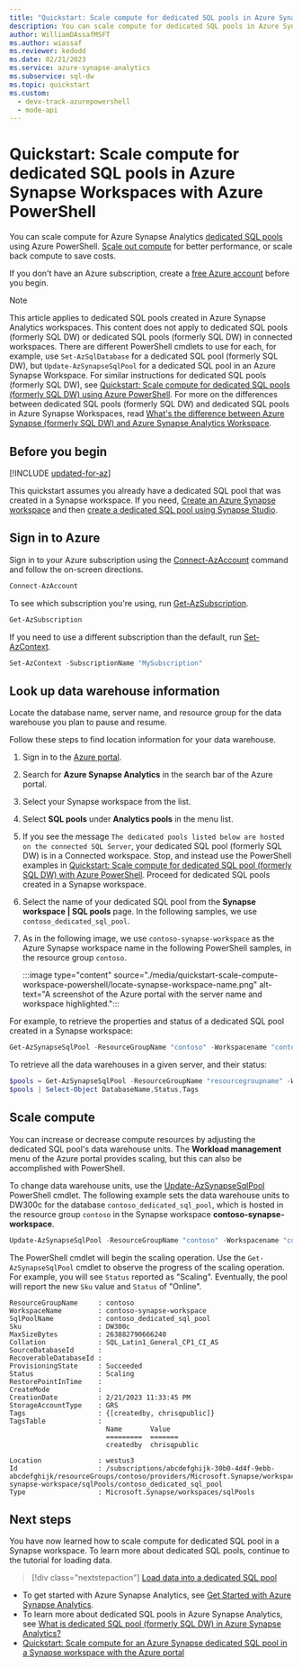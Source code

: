```yaml
---
title: "Quickstart: Scale compute for dedicated SQL pools in Azure Synapse workspaces."
description: You can scale compute for dedicated SQL pools in Azure Synapse workspaces using Azure PowerShell.
author: WilliamDAssafMSFT
ms.author: wiassaf
ms.reviewer: kedodd
ms.date: 02/21/2023
ms.service: azure-synapse-analytics
ms.subservice: sql-dw
ms.topic: quickstart
ms.custom:
  - devx-track-azurepowershell
  - mode-api
---
```


# Quickstart: Scale compute for dedicated SQL pools in Azure Synapse Workspaces with Azure PowerShell

You can scale compute for Azure Synapse Analytics [dedicated SQL pools](sql-data-warehouse-overview-what-is.md) using Azure PowerShell. [Scale out compute](sql-data-warehouse-manage-compute-overview.md) for better performance, or scale back compute to save costs.

If you don't have an Azure subscription, create a [free Azure account](https://azure.microsoft.com/free/) before you begin.

> [!NOTE]  
> This article applies to dedicated SQL pools created in Azure Synapse Analytics workspaces. This content does not apply to dedicated SQL pools (formerly SQL DW) or dedicated SQL pools (formerly SQL DW) in connected workspaces. There are different PowerShell cmdlets to use for each, for example, use `Set-AzSqlDatabase` for a dedicated SQL pool (formerly SQL DW), but `Update-AzSynapseSqlPool` for a dedicated SQL pool in an Azure Synapse Workspace. For similar instructions for dedicated SQL pools (formerly SQL DW), see [Quickstart: Scale compute for dedicated SQL pools (formerly SQL DW) using Azure PowerShell](quickstart-scale-compute-powershell.md).
> For more on the differences between dedicated SQL pools (formerly SQL DW) and dedicated SQL pools in Azure Synapse Workspaces, read [What's the difference between Azure Synapse (formerly SQL DW) and Azure Synapse Analytics Workspace](https://techcommunity.microsoft.com/t5/azure-synapse-analytics-blog/what-s-the-difference-between-azure-synapse-formerly-sql-dw-and/ba-p/3597772).

## Before you begin

[!INCLUDE [updated-for-az](~/reusable-content/ce-skilling/azure/includes/updated-for-az.md)]

This quickstart assumes you already have a dedicated SQL pool that was created in a Synapse workspace. If you need, [Create an Azure Synapse workspace](../quickstart-create-workspace.md) and then [create a dedicated SQL pool using Synapse Studio](../quickstart-create-sql-pool-studio.md).

## Sign in to Azure

Sign in to your Azure subscription using the [Connect-AzAccount](/powershell/module/az.accounts/connect-azaccount?toc=/azure/synapse-analytics/sql-data-warehouse/toc.json&bc=/azure/synapse-analytics/sql-data-warehouse/breadcrumb/toc.json) command and follow the on-screen directions.

```powershell
Connect-AzAccount
```

To see which subscription you're using, run [Get-AzSubscription](/powershell/module/az.accounts/get-azsubscription?toc=/azure/synapse-analytics/sql-data-warehouse/toc.json&bc=/azure/synapse-analytics/sql-data-warehouse/breadcrumb/toc.json).

```powershell
Get-AzSubscription
```

If you need to use a different subscription than the default, run [Set-AzContext](/powershell/module/az.accounts/set-azcontext?toc=/azure/synapse-analytics/sql-data-warehouse/toc.json&bc=/azure/synapse-analytics/sql-data-warehouse/breadcrumb/toc.json).

```powershell
Set-AzContext -SubscriptionName "MySubscription"
```

## Look up data warehouse information

Locate the database name, server name, and resource group for the data warehouse you plan to pause and resume.

Follow these steps to find location information for your data warehouse.

1. Sign in to the [Azure portal](https://portal.azure.com/).
1. Search for **Azure Synapse Analytics** in the search bar of the Azure portal.
1. Select your Synapse workspace from the list.
1. Select **SQL pools** under **Analytics pools** in the menu list.
1. If you see the message `The dedicated pools listed below are hosted on the connected SQL Server`, your dedicated SQL pool (formerly SQL DW) is in a Connected workspace. Stop, and instead use the PowerShell examples in [Quickstart: Scale compute for dedicated SQL pool (formerly SQL DW) with Azure PowerShell](quickstart-scale-compute-powershell.md). Proceed for dedicated SQL pools created in a Synapse workspace.
1. Select the name of your dedicated SQL pool from the **Synapse workspace | SQL pools** page. In the following samples, we use `contoso_dedicated_sql_pool`.
1. As in the following image, we use `contoso-synapse-workspace` as the Azure Synapse workspace name in the following PowerShell samples, in the resource group `contoso`.

    :::image type="content" source="./media/quickstart-scale-compute-workspace-powershell/locate-synapse-workspace-name.png" alt-text="A screenshot of the Azure portal with the server name and workspace highlighted.":::

For example, to retrieve the properties and status of a dedicated SQL pool created in a Synapse workspace:

```powershell
Get-AzSynapseSqlPool -ResourceGroupName "contoso" -Workspacename "contoso-synapse-workspace" -name "contoso_dedicated_sql_pool"
```

To retrieve all the data warehouses in a given server, and their status:

```powershell
$pools = Get-AzSynapseSqlPool -ResourceGroupName "resourcegroupname" -Workspacename "synapse-workspace-name"
$pools | Select-Object DatabaseName,Status,Tags
```

## Scale compute

You can increase or decrease compute resources by adjusting the dedicated SQL pool's data warehouse units. The **Workload management** menu of the Azure portal provides scaling, but this can also be accomplished with PowerShell.

To change data warehouse units, use the [Update-AzSynapseSqlPool](/powershell/module/az.synapse/update-azsynapsesqlpool) PowerShell cmdlet. The following example sets the data warehouse units to DW300c for the database `contoso_dedicated_sql_pool`, which is hosted in the resource group `contoso` in the Synapse workspace **contoso-synapse-workspace**.

```powershell
Update-AzSynapseSqlPool -ResourceGroupName "contoso" -Workspacename "contoso-synapse-workspace" -name "contoso_dedicated_sql_pool" -PerformanceLevel  "DW300c"
```

The PowerShell cmdlet will begin the scaling operation. Use the `Get-AzSynapseSqlPool` cmdlet to observe the progress of the scaling operation. For example, you will see `Status` reported as "Scaling". Eventually, the pool will report the new `Sku` value and `Status` of "Online".

```console
ResourceGroupName     : contoso
WorkspaceName         : contoso-synapse-workspace
SqlPoolName           : contoso_dedicated_sql_pool
Sku                   : DW300c
MaxSizeBytes          : 263882790666240
Collation             : SQL_Latin1_General_CP1_CI_AS
SourceDatabaseId      :
RecoverableDatabaseId :
ProvisioningState     : Succeeded
Status                : Scaling
RestorePointInTime    :
CreateMode            :
CreationDate          : 2/21/2023 11:33:45 PM
StorageAccountType    : GRS
Tags                  : {[createdby, chrisqpublic]}
TagsTable             :
                        Name       Value
                        =========  =======
                        createdby  chrisqpublic
                        
Location              : westus3
Id                    : /subscriptions/abcdefghijk-30b0-4d4f-9ebb-abcdefghijk/resourceGroups/contoso/providers/Microsoft.Synapse/workspaces/contoso-synapse-workspace/sqlPools/contoso_dedicated_sql_pool
Type                  : Microsoft.Synapse/workspaces/sqlPools
```

## Next steps

You have now learned how to scale compute for dedicated SQL pool in a Synapse workspace. To learn more about dedicated SQL pools, continue to the tutorial for loading data.

> [!div class="nextstepaction"]
> [Load data into a dedicated SQL pool](load-data-from-azure-blob-storage-using-copy.md)

- To get started with Azure Synapse Analytics, see [Get Started with Azure Synapse Analytics](../get-started.md).
- To learn more about dedicated SQL pools in Azure Synapse Analytics, see [What is dedicated SQL pool (formerly SQL DW) in Azure Synapse Analytics?](sql-data-warehouse-overview-what-is.md)
- [Quickstart: Scale compute for an Azure Synapse dedicated SQL pool in a Synapse workspace with the Azure portal](quickstart-scale-compute-workspace-portal.md)